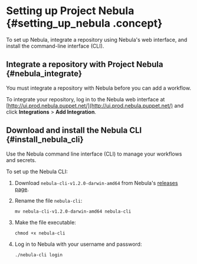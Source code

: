 # Setting up Project Nebula {#setting_up_nebula .concept}

To set up Nebula, integrate a repository using Nebula's web interface, and install the command-line interface \(CLI\).

## Integrate a repository with Project Nebula {#nebula_integrate}

You must integrate a repository with Nebula before you can add a workflow.

To integrate your repository, log in to the Nebula web interface at [http://ui.prod.nebula.puppet.net/](http://ui.prod.nebula.puppet.net/) and click **Integrations** \> **Add Integration**.

## Download and install the Nebula CLI {#install_nebula_cli}

Use the Nebula command line interface \(CLI\) to manage your workflows and secrets.

To set up the Nebula CLI:

1.  Download `nebula-cli-v1.2.0-darwin-amd64` from Nebula's [releases page](https://github.com/puppetlabs/nebula-cli/releases/download/v1.2.0/nebula-cli-v1.2.0-darwin-amd64).
2.  Rename the file `nebula-cli`:

    ```
    mv nebula-cli-v1.2.0-darwin-amd64 nebula-cli 
    ```

3.  Make the file executable:

    ```
    chmod +x nebula-cli
    ```

4.  Log in to Nebula with your username and password:

    ```
    ./nebula-cli login
    ```


